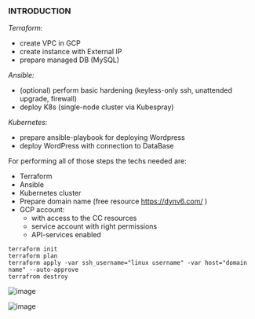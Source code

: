 ### INTRODUCTION

_Terraform:_
- create VPC in GCP	
- create instance with External IP		
- prepare managed DB (MySQL)		
			
_Ansible:_
- (optional) perform basic hardening (keyless-only ssh, unattended upgrade, firewall)			
- deploy K8s (single-node cluster via Kubespray)		
			
_Kubernetes:_
- prepare ansible-playbook for deploying Wordpress		
- deploy WordPress with connection to DataBase

For performing all of those steps the techs needed are:
- Terraform
- Ansible
- Kubernetes cluster
- Prepare domain name (free resource https://dynv6.com/ )
- GCP account:
  - with access to the CC resources
  - service account with right permissions
  - API-services enabled

```
terraform init 
terraform plan
terraform apply -var ssh_username="linux username" -var host="domain name" --auto-approve
terrafrom destroy
```
![image](https://user-images.githubusercontent.com/42977616/221235971-f77a8bb0-b703-4d25-9fa7-6b8d710d6907.png)

![image](https://user-images.githubusercontent.com/42977616/221441159-78b0d2f3-2356-45be-bc7c-24515c113258.png)

